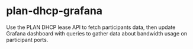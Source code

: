 # plan-dhcp-grafana

Use the PLAN DHCP lease API to fetch participants data, then update
Grafana dashboard with queries to gather data about bandwidth usage on
participant ports.
